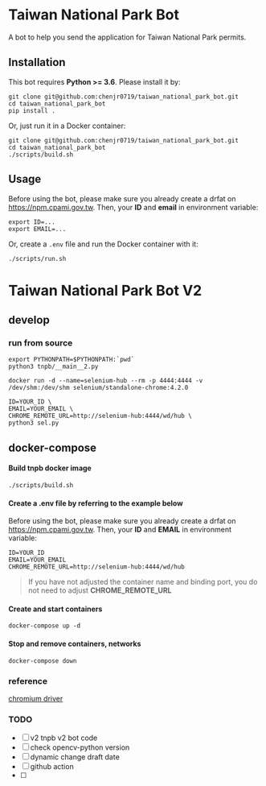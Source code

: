 # Taiwan National Park Bot

A bot to help you send the application for Taiwan National Park permits.

## Installation

This bot requires **Python >= 3.6**.
Please install it by:

```shell
git clone git@github.com:chenjr0719/taiwan_national_park_bot.git
cd taiwan_national_park_bot
pip install .
```

Or, just run it in a Docker container:

```shell
git clone git@github.com:chenjr0719/taiwan_national_park_bot.git
cd taiwan_national_park_bot
./scripts/build.sh
```

## Usage

Before using the bot, please make sure you already create a drfat on https://npm.cpami.gov.tw.
Then, your **ID** and **email** in environment variable:
```shell
export ID=...
export EMAIL=...
```

Or, create a `.env` file and run the Docker container with it:
```shell
./scripts/run.sh
```


# Taiwan National Park Bot V2
## develop

### run from source
```
export PYTHONPATH=$PYTHONPATH:`pwd`
python3 tnpb/__main__2.py

docker run -d --name=selenium-hub --rm -p 4444:4444 -v /dev/shm:/dev/shm selenium/standalone-chrome:4.2.0

ID=YOUR_ID \
EMAIL=YOUR_EMAIL \
CHROME_REMOTE_URL=http://selenium-hub:4444/wd/hub \
python3 sel.py
```

## docker-compose
#### Build tnpb docker image
```
./scripts/build.sh
```

#### Create a .env file by referring to the example below
Before using the bot, please make sure you already create a drfat on https://npm.cpami.gov.tw.
Then, your **ID** and **EMAIL** in environment variable:

```
ID=YOUR_ID
EMAIL=YOUR_EMAIL
CHROME_REMOTE_URL=http://selenium-hub:4444/wd/hub
```
> If you have not adjusted the container name and binding port, you do not need to adjust **CHROME_REMOTE_URL**

#### Create and start containers
```
docker-compose up -d
```

#### Stop and remove containers, networks
```
docker-compose down
```


### reference

[chromium driver](https://chromedriver.chromium.org/downloads)


### TODO
- [ ] v2 tnpb v2 bot code 
- [ ] check opencv-python version
- [ ] dynamic change draft date
- [ ] github action
- [ ] 